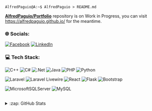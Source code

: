 ```console
AlfredPaguio@A:~$ AlfredPaguio > README.md
```

<!--
**AlfredPaguio/AlfredPaguio** is a ✨ _special_ ✨ repository because its `README.md` (this file) appears on your GitHub profile.
-->

<a href="https://github.com/AlfredPaguio/Portfolio">**AlfredPaguio/Portfolio**</a> repository is on Work in Progress, you can visit https://alfredpaguio.github.io/ for the meantime.

### 🌐 Socials:

[![Facebook](https://img.shields.io/badge/Facebook-black.svg?style=for-the-badge&logo=Facebook&logoColor=%231877F2)](https://facebook.com/FleetingComet) [![LinkedIn](https://img.shields.io/badge/LinkedIn-black.svg?style=for-the-badge&logo=linkedin&logoColor=%230077B5)](https://www.linkedin.com/in/alfredpaguio)

### 💻 Tech Stack:

![C++](https://img.shields.io/badge/C++-black.svg?style=for-the-badge&logo=c%2B%2B&logoColor=%2300599C) ![C#](https://img.shields.io/badge/C%23-black.svg?style=for-the-badge&logo=c-sharp&logoColor=%23239120) ![.Net](https://img.shields.io/badge/.NET-black?style=for-the-badge&logo=.net&logoColor=5C2D91) ![Java](https://img.shields.io/badge/java-black.svg?style=for-the-badge&logo=openjdk&logoColor=%23ED8B00) ![PHP](https://img.shields.io/badge/php-black.svg?style=for-the-badge&logo=php&logoColor=%23777BB4) ![Python](https://img.shields.io/badge/python-black?style=for-the-badge&logo=python&logoColor=3670A0)
<br/>

![Laravel](https://img.shields.io/badge/laravel-black.svg?style=for-the-badge&logo=laravel&logoColor=%23FF2D20) ![Laravel Livewire](https://img.shields.io/badge/laravel%20liveiwre-black.svg?style=for-the-badge&logo=laravel&logoColor=%23FF2D20) ![React](https://img.shields.io/badge/react-black.svg?style=for-the-badge&logo=react&logoColor=%2361DAFB) ![Flask](https://img.shields.io/badge/flask-black.svg?style=for-the-badge&logo=flask&logoColor=white) ![Bootstrap](https://img.shields.io/badge/bootstrap-black.svg?style=for-the-badge&logo=bootstrap&logoColor=%238511FA)
<br/>

![MicrosoftSQLServer](https://img.shields.io/badge/Microsoft%20SQL%20Server-black?style=for-the-badge&logo=microsoft%20sql%20server&logoColor=CC2927) ![MySQL](https://img.shields.io/badge/mysql-black.svg?style=for-the-badge&logo=mysql&logoColor=%2300f)

<br/>

<details>
  <summary>:zap: GitHub Stats</summary>
  <p align="left">
  <img src="https://github-readme-stats-alfred-paguio.vercel.app/api?username=AlfredPaguio&show_icons=true&count_private=true&theme=dark">
  <img align="right" src="https://github-readme-stats-alfred-paguio.vercel.app/api/top-langs/?username=AlfredPaguio&show_icons=true&count_private=true&theme=dark&layout=compact">
  </p>
</details>
